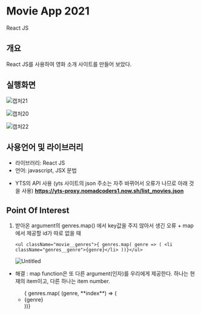 # Movie App 2021

React JS

## 개요

React JS를 사용하여 영화 소개 사이트를 만들어 보았다.

## 실행화면

![캡처21](https://user-images.githubusercontent.com/63761624/116852966-3acf3d80-ac30-11eb-8d63-2e5a44541cef.png)

![캡처20](https://user-images.githubusercontent.com/63761624/116852826-0065a080-ac30-11eb-9a89-2ddb2b8a539a.PNG)

![캡처22](https://user-images.githubusercontent.com/63761624/116853154-88e44100-ac30-11eb-8e0c-dfd527c8d97d.png)

## 사용언어 및 라이브러리

- 라이브러리: React JS
- 언어: javascript, JSX 문법

* YTS의 API 사용 (yts 사이트의 json 주소는 자주 바뀌어서 오류가 나므로 아래 것을 사용)
  **https://yts-proxy.nomadcoders1.now.sh/list_movies.json**

## Point Of Interest

1.  받아온 argument의 genres.map() 에서 key값을 주지 않아서 생긴 오류 + map에서 제공할 id가 따로 없을 때

        <ul className="movie__genres">{ genres.map( genre => ( <li  className="genres__genre">{genre}</li> ))}</ul>

    ![Untitled](https://user-images.githubusercontent.com/63761624/116851766-fcd11a00-ac2d-11eb-82db-0afc147ed77d.png)

- 해결
: map function은 또 다른 argument(인자)를 우리에게 제공한다. 하나는 현재의 item이고, 다른 하나는 item number.

  <ul className="movie__genres">{ genres.map( (genre, **index**) => ( <li **key={index}** className="genres__genre">{genre}</li> ))}</ul>
